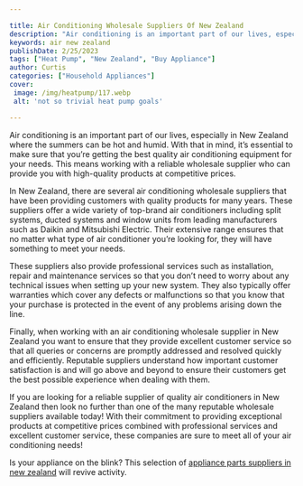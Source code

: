 ```yaml
---

title: Air Conditioning Wholesale Suppliers Of New Zealand
description: "Air conditioning is an important part of our lives, especially in New Zealand where the summers can be hot and humid. With that in...learn more"
keywords: air new zealand
publishDate: 2/25/2023
tags: ["Heat Pump", "New Zealand", "Buy Appliance"]
author: Curtis
categories: ["Household Appliances"]
cover: 
 image: /img/heatpump/117.webp
 alt: 'not so trivial heat pump goals'

---
```


Air conditioning is an important part of our lives, especially in New Zealand where the summers can be hot and humid. With that in mind, it’s essential to make sure that you’re getting the best quality air conditioning equipment for your needs. This means working with a reliable wholesale supplier who can provide you with high-quality products at competitive prices.

In New Zealand, there are several air conditioning wholesale suppliers that have been providing customers with quality products for many years. These suppliers offer a wide variety of top-brand air conditioners including split systems, ducted systems and window units from leading manufacturers such as Daikin and Mitsubishi Electric. Their extensive range ensures that no matter what type of air conditioner you’re looking for, they will have something to meet your needs. 

These suppliers also provide professional services such as installation, repair and maintenance services so that you don’t need to worry about any technical issues when setting up your new system. They also typically offer warranties which cover any defects or malfunctions so that you know that your purchase is protected in the event of any problems arising down the line. 

Finally, when working with an air conditioning wholesale supplier in New Zealand you want to ensure that they provide excellent customer service so that all queries or concerns are promptly addressed and resolved quickly and efficiently. Reputable suppliers understand how important customer satisfaction is and will go above and beyond to ensure their customers get the best possible experience when dealing with them. 

If you are looking for a reliable supplier of quality air conditioners in New Zealand then look no further than one of the many reputable wholesale suppliers available today! With their commitment to providing exceptional products at competitive prices combined with professional services and excellent customer service, these companies are sure to meet all of your air conditioning needs!

Is your appliance on the blink? This selection of <a href="/pages/appliance-parts-suppliers-in-new-zealand/">appliance parts suppliers in new zealand</a> will revive activity.